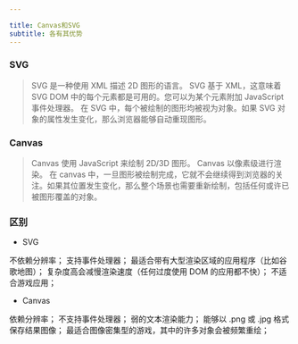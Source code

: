 ```yaml
---

title: Canvas和SVG
subtitle: 各有其优势
---
```


### SVG

> SVG 是一种使用 XML 描述 2D 图形的语言。
> SVG 基于 XML，这意味着 SVG DOM 中的每个元素都是可用的。您可以为某个元素附加 JavaScript 事件处理器。
> 在 SVG 中，每个被绘制的图形均被视为对象。如果 SVG 对象的属性发生变化，那么浏览器能够自动重现图形。
>

### Canvas

> Canvas 使用 JavaScript 来绘制 2D/3D 图形。
> Canvas 以像素级进行渲染。
> 在 canvas 中，一旦图形被绘制完成，它就不会继续得到浏览器的关注。如果其位置发生变化，那么整个场景也需要重新绘制，包括任何或许已被图形覆盖的对象。
>

### 区别

- SVG

不依赖分辨率；
支持事件处理器；
最适合带有大型渲染区域的应用程序（比如谷歌地图）；
复杂度高会减慢渲染速度（任何过度使用 DOM 的应用都不快）；
不适合游戏应用；

- Canvas

依赖分辨率；
不支持事件处理器；
弱的文本渲染能力；
能够以 .png 或 .jpg 格式保存结果图像；
最适合图像密集型的游戏，其中的许多对象会被频繁重绘；